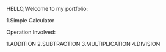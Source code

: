 HELLO,Welcome to my portfolio:


1.Simple Calculator

Operation Involved:

1.ADDITION
2.SUBTRACTION
3.MULTIPLICATION
4.DIVISION
